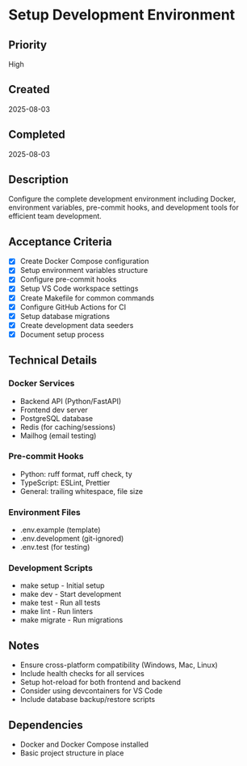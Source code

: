 # Setup Development Environment

## Priority
High

## Created
2025-08-03

## Completed
2025-08-03

## Description
Configure the complete development environment including Docker, environment variables, pre-commit hooks, and development tools for efficient team development.

## Acceptance Criteria
- [x] Create Docker Compose configuration
- [x] Setup environment variables structure
- [x] Configure pre-commit hooks
- [x] Setup VS Code workspace settings
- [x] Create Makefile for common commands
- [x] Configure GitHub Actions for CI
- [x] Setup database migrations
- [x] Create development data seeders
- [x] Document setup process

## Technical Details
### Docker Services
- Backend API (Python/FastAPI)
- Frontend dev server
- PostgreSQL database
- Redis (for caching/sessions)
- Mailhog (email testing)

### Pre-commit Hooks
- Python: ruff format, ruff check, ty
- TypeScript: ESLint, Prettier
- General: trailing whitespace, file size

### Environment Files
- .env.example (template)
- .env.development (git-ignored)
- .env.test (for testing)

### Development Scripts
- make setup - Initial setup
- make dev - Start development
- make test - Run all tests
- make lint - Run linters
- make migrate - Run migrations

## Notes
- Ensure cross-platform compatibility (Windows, Mac, Linux)
- Include health checks for all services
- Setup hot-reload for both frontend and backend
- Consider using devcontainers for VS Code
- Include database backup/restore scripts

## Dependencies
- Docker and Docker Compose installed
- Basic project structure in place
